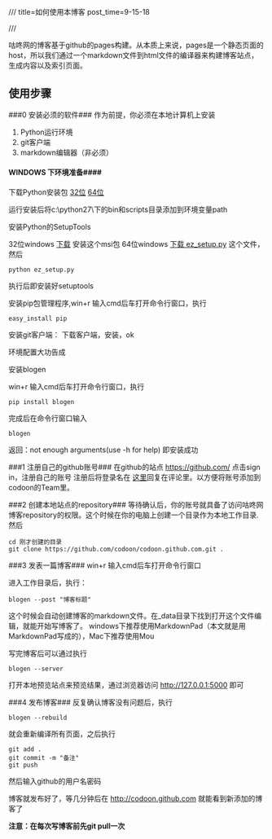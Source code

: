 ///
title=如何使用本博客
post_time=9-15-18

///

咕咚网的博客基于github的pages构建。从本质上来说，pages是一个静态页面的host，所以我们通过一个markdown文件到html文件的编译器来构建博客站点，生成内容以及索引页面。

使用步骤
-----
###0 安装必须的软件###
作为前提，你必须在本地计算机上安装

1. Python运行环境
2. git客户端
3. markdown编辑器（非必须）

#### WINDOWS 下环境准备####
下载Python安装包 [32位](http://python.org/ftp/python/2.7.3/python-2.7.3.msi) [64位](http://python.org/ftp/python/2.7.3/python-2.7.3.amd64.msi)

运行安装后将c:\python27\下的bin和scripts目录添加到环境变量path

安装Python的SetupTools 

32位windows [下载](http://pypi.python.org/packages/2.7/s/setuptools/setuptools-0.6c11.win32-py2.7.exe#md5=57e1e64f6b7c7f1d2eddfc9746bbaf20) 安装这个msi包
64位windows [下载 ez_setup.py](http://peak.telecommunity.com/dist/ez_setup.py) 这个文件，然后

    python ez_setup.py

执行后即安装好setuptools

安装pip包管理程序,win+r 输入cmd后车打开命令行窗口，执行

    easy_install pip

安装git客户端：
下载客户端，安装，ok

环境配置大功告成

安装blogen

win+r 输入cmd后车打开命令行窗口，执行
    
    pip install blogen

完成后在命令行窗口输入

    blogen

返回：not enough arguments(use -h for help) 即安装成功

###1 注册自己的github账号###
在github的站点 https://github.com/ 点击sign in，注册自己的账号
注册后将登录名在 [这里](http://tower.im/8345/todos/1981)回复在评论里。以方便将账号添加到codoon的Team里。

###2 创建本地站点的repository###
等待确认后，你的账号就具备了访问咕咚网博客repository的权限。这个时候在你的电脑上创建一个目录作为本地工作目录.然后

    cd 刚才创建的目录
    git clone https://github.com/codoon/codoon.github.com.git .

###3 发表一篇博客###
win+r 输入cmd后车打开命令行窗口

进入工作目录后，执行：

    blogen --post "博客标题"

这个时候会自动创建博客的markdown文件。在_data目录下找到打开这个文件编辑，就能开始写博客了。
windows下推荐使用MarkdownPad（本文就是用MarkdownPad写成的），Mac下推荐使用Mou

写完博客后可以通过执行

    blogen --server

打开本地预览站点来预览结果，通过浏览器访问 http://127.0.0.1:5000 即可

###4 发布博客###
反复确认博客没有问题后，执行

    blogen --rebuild

就会重新编译所有页面，之后执行

    git add .
    git commit -m "备注"
    git push

然后输入github的用户名密码

博客就发布好了，等几分钟后在 http://codoon.github.com 就能看到新添加的博客了

__注意：在每次写博客前先git pull一次__






